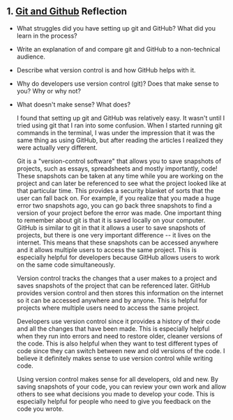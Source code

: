 ## 1. [Git and Github](1_get_started/readme.md) Reflection

* What struggles did you have setting up git and GitHub? What did you learn in the process?
* Write an explanation of and compare git and GitHub to a non-technical audience. 
* Describe what version control is and how GitHub helps with it.
* Why do developers use version control (git)? Does that make sense to you? Why or why not?
* What doesn't make sense? What does?

  I found that setting up git and GitHub was relatively easy. It wasn't until I tried using git that I ran into some confusion. When I started running git commands in the terminal, I was under the impression that it was the same thing as using GitHub, but after reading the articles I realized they were actually very different.

  Git is a "version-control software" that allows you to save snapshots of projects, such as essays, spreadsheets and mostly importantly, code! These snapshots can be taken at any time while you are working on the project and can later be referenced to see what the project looked like at that particular time. This provides a security blanket of sorts that the user can fall back on. For example, if you realize that you made a huge error two snapshots ago, you can go back three snapshots to find a version of your project before the error was made. One important thing to remember about git is that it is saved locally on your computer. 
  GitHub is similar to git in that it allows a user to save snapshots of projects, but there is one very important difference -- it lives on the internet. This means that these snapshots can be accessed anywhere and it allows multiple users to access the same project. This is especially helpful for developers because GitHub allows users to work on the same code simultaneously.

  Version control tracks the changes that a user makes to a project and saves snapshots of the project that can be referenced later. GitHub provides version control and then stores this information on the internet so it can be accessed anywhere and by anyone. This is helpful for projects where multiple users need to access the same project.

  Developers use version control since it provides a history of their code and all the changes that have been made. This is especially helpful when they run into errors and need to restore older, cleaner versions of the code. This is also helpful when they want to test different types of code since they can switch between new and old versions of the code. I believe it definitely makes sense to use version control while writing code. 

  Using version control makes sense for all developers, old and new. By saving snapshots of your code, you can review your own work and allow others to see what decisions you made to develop your code. This is especially helpful for people who need to give you feedback on the code you wrote. 
